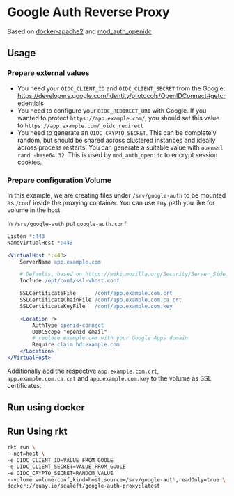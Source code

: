 # Google Auth Reverse Proxy

Based on [docker-apache2](https://github.com/pquerna/docker-apache2) and [mod_auth_openidc](https://github.com/pingidentity/mod_auth_openidc)

## Usage

### Prepare external values

* You need your `OIDC_CLIENT_ID` and `OIDC_CLIENT_SECRET` from the Google: https://developers.google.com/identity/protocols/OpenIDConnect#getcredentials
* You need to configure your `OIDC_REDIRECT_URI` with Google.  If you wanted to protect `https://app.example.com/`, you should set this value to `https://app.example.com/_oidc_redirect`
* You need to generate an `OIDC_CRYPTO_SECRET`. This can be completely random, but should be shared across clustered instances and ideally across process restarts.  You can generate a suitable value with `openssl rand -base64 32`. This is used by `mod_auth_openidc` to encrypt session cookies.

### Prepare configuration Volume

In this example, we are creating files under `/srv/google-auth` to be mounted as `/conf` inside the proxying container.  You can use any path you like for volume in the host.

In `/srv/google-auth` put `google-auth.conf`

```apache
Listen *:443
NameVirtualHost *:443

<VirtualHost *:443>
	ServerName app.example.com

	# Defaults, based on https://wiki.mozilla.org/Security/Server_Side_TLS#Apache
	Include /opt/conf/ssl-vhost.conf

	SSLCertificateFile      /conf/app.example.com.crt
	SSLCertificateChainFile /conf/app.example.com.ca.crt
	SSLCertificateKeyFile   /conf/app.example.com.key

	<Location />
		AuthType openid-connect
		OIDCScope "openid email"
		# replace example.com with your Google Apps domain
		Require claim hd:example.com
	</Location>
</VirtualHost>
```
Additionally add the respective `app.example.com.crt`, `app.example.com.ca.crt` and `app.example.com.key` to the volume as SSL certificates.


## Run using docker

## Run Using rkt
```sh
rkt run \
--net=host \
-e OIDC_CLIENT_ID=VALUE_FROM_GOOLE
-e OIDC_CLIENT_SECRET=VALUE_FROM_GOOLE
-e OIDC_CRYPTO_SECRET=RANDOM_VALUE
--volume volume-conf,kind=host,source=/srv/google-auth,readOnly=true \
docker://quay.io/scaleft/google-auth-proxy:latest
```

